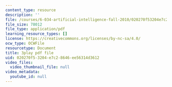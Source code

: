 ```yaml
---
content_type: resource
description: ''
file: /courses/6-034-artificial-intelligence-fall-2010/020270f53204e7c28646ee56314d3612_Tl_p5pgBsyM.pdf
file_size: 78012
file_type: application/pdf
learning_resource_types: []
license: https://creativecommons.org/licenses/by-nc-sa/4.0/
ocw_type: OCWFile
resourcetype: Document
title: 3play pdf file
uid: 020270f5-3204-e7c2-8646-ee56314d3612
video_files:
  video_thumbnail_file: null
video_metadata:
  youtube_id: null
---
```

